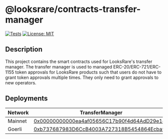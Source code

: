 # @looksrare/contracts-transfer-manager

[![Tests](https://github.com/LooksRare/contracts-transfer-manager/actions/workflows/tests.yaml/badge.svg)](https://github.com/LooksRare/contracts-transfer-manager/actions/workflows/tests.yaml)
[![License: MIT](https://img.shields.io/badge/License-MIT-blue.svg)](https://opensource.org/licenses/MIT)

## Description

This project contains the smart contracts used for LooksRare's transfer manager. The transfer manager is used to managed ERC-20/ERC-721/ERC-1155 token approvals for LooksRare products such that users do not have to grant token approvals multiple times. They only need to grant approvals to new operators.

## Deployments

| Network | TransferManager                                                                                                              |
| ------- | ---------------------------------------------------------------------------------------------------------------------------- |
| Mainnet | [0x00000000000ea4af05656C17b90f4d64AdD29e1d](https://etherscan.io/address/0x00000000000ea4af05656C17b90f4d64AdD29e1d)        |
| Goerli  | [0xb737687983D6CcB4003A727318B5454864Ecba9d](https://goerli.etherscan.io/address/0xb737687983D6CcB4003A727318B5454864Ecba9d) |
